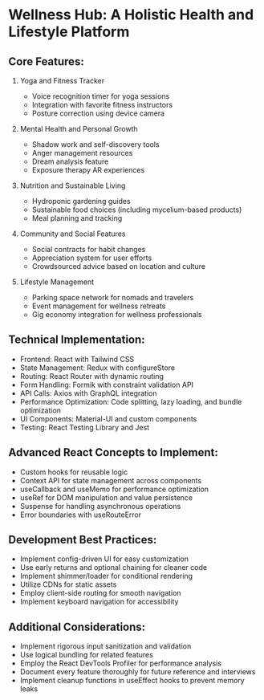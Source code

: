 # Wellness Hub: A Holistic Health and Lifestyle Platform

## Core Features:

1. Yoga and Fitness Tracker
   - Voice recognition timer for yoga sessions
   - Integration with favorite fitness instructors
   - Posture correction using device camera

2. Mental Health and Personal Growth
   - Shadow work and self-discovery tools
   - Anger management resources
   - Dream analysis feature
   - Exposure therapy AR experiences

3. Nutrition and Sustainable Living
   - Hydroponic gardening guides
   - Sustainable food choices (including mycelium-based products)
   - Meal planning and tracking

4. Community and Social Features
   - Social contracts for habit changes
   - Appreciation system for user efforts
   - Crowdsourced advice based on location and culture

5. Lifestyle Management
   - Parking space network for nomads and travelers
   - Event management for wellness retreats
   - Gig economy integration for wellness professionals

## Technical Implementation:

- Frontend: React with Tailwind CSS
- State Management: Redux with configureStore
- Routing: React Router with dynamic routing
- Form Handling: Formik with constraint validation API
- API Calls: Axios with GraphQL integration
- Performance Optimization: Code splitting, lazy loading, and bundle optimization
- UI Components: Material-UI and custom components
- Testing: React Testing Library and Jest

## Advanced React Concepts to Implement:

- Custom hooks for reusable logic
- Context API for state management across components
- useCallback and useMemo for performance optimization
- useRef for DOM manipulation and value persistence
- Suspense for handling asynchronous operations
- Error boundaries with useRouteError

## Development Best Practices:

- Implement config-driven UI for easy customization
- Use early returns and optional chaining for cleaner code
- Implement shimmer/loader for conditional rendering
- Utilize CDNs for static assets
- Employ client-side routing for smooth navigation
- Implement keyboard navigation for accessibility

## Additional Considerations:

- Implement rigorous input sanitization and validation
- Use logical bundling for related features
- Employ the React DevTools Profiler for performance analysis
- Document every feature thoroughly for future reference and interviews
- Implement cleanup functions in useEffect hooks to prevent memory leaks
